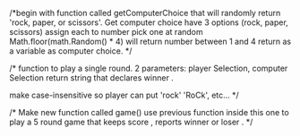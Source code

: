 /*begin with function called getComputerChoice that will randomly return 'rock, paper, or scissors'. 
Get computer choice
  have 3 options (rock, paper, scissors)
    assign each to number
  pick one at random
    Math.floor(math.Random() * 4)  will return number between 1 and 4
  return as a variable as computer choice. */

/* function to play a single round.
  2 parameters: player Selection, computer Selection
  return string that declares winner . 

  make case-insensitive so player can put 'rock' 'RoCk', etc...  */

/* Make new function called game()
  use previous function inside this one to play a 5 round game that keeps score , reports winner or loser . */